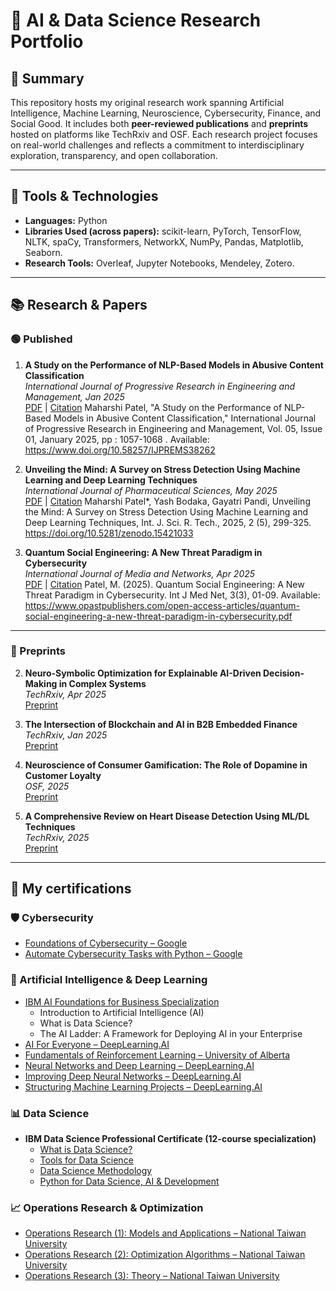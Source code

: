 # 🧠 AI & Data Science Research Portfolio

## 📌 Summary

This repository hosts my original research work spanning Artificial Intelligence, Machine Learning, Neuroscience, Cybersecurity, Finance, and Social Good. It includes both **peer-reviewed publications** and **preprints** hosted on platforms like TechRxiv and OSF. Each research project focuses on real-world challenges and reflects a commitment to interdisciplinary exploration, transparency, and open collaboration.

---


## 🧰 Tools & Technologies

- **Languages:** Python
- **Libraries Used (across papers):** scikit-learn, PyTorch, TensorFlow, NLTK, spaCy, Transformers, NetworkX, NumPy, Pandas, Matplotlib, Seaborn.
- **Research Tools:** Overleaf, Jupyter Notebooks, Mendeley, Zotero.

---

## 📚 Research & Papers

### 🟢 Published
1. **A Study on the Performance of NLP-Based Models in Abusive Content Classification**  
   _International Journal of Progressive Research in Engineering and Management, Jan 2025_  
   [PDF](https://www.doi.org/10.58257/IJPREMS38262) | [Citation](#) Maharshi Patel, "A Study on the Performance of NLP-Based Models in Abusive Content Classification," International Journal of Progressive Research in Engineering and Management, Vol. 05, Issue 01, January 2025, pp : 1057-1068 . Available: https://www.doi.org/10.58257/IJPREMS38262 

2. **Unveiling the Mind: A Survey on Stress Detection Using Machine Learning and Deep Learning Techniques**  
   _International Journal of Pharmaceutical Sciences, May 2025_  
   [PDF](https://www.doi.org/10.5281/zenodo.15421033) | [Citation](#) Maharshi Patel*, Yash Bodaka, Gayatri Pandi, Unveiling the Mind: A Survey on Stress Detection Using Machine Learning and Deep Learning Techniques, Int. J. Sci. R. Tech., 2025, 2 (5), 299-325. https://doi.org/10.5281/zenodo.15421033

3. **Quantum Social Engineering: A New Threat Paradigm in Cybersecurity**  
   _International Journal of Media and Networks, Apr 2025_  
   [PDF](https://www.opastpublishers.com/open-access-articles/quantum-social-engineering-a-new-threat-paradigm-in-cybersecurity.pdf) | [Citation](#)  Patel, M. (2025). Quantum Social Engineering: A New Threat Paradigm in Cybersecurity. Int J Med Net, 3(3), 01-09. Available: https://www.opastpublishers.com/open-access-articles/quantum-social-engineering-a-new-threat-paradigm-in-cybersecurity.pdf

---

### 🔬 Preprints

2. **Neuro-Symbolic Optimization for Explainable AI-Driven Decision-Making in Complex Systems**  
   _TechRxiv, Apr 2025_  
   [Preprint](https://doi.org/10.36227/techrxiv.174431322.29730206/v1)

3. **The Intersection of Blockchain and AI in B2B Embedded Finance**  
   _TechRxiv, Jan 2025_  
   [Preprint](https://doi.org/10.36227/techrxiv.174431344.40887416/v1)

4. **Neuroscience of Consumer Gamification: The Role of Dopamine in Customer Loyalty**  
   _OSF, 2025_  
   [Preprint](https://papers.ssrn.com/sol3/papers.cfm?abstract_id=5105373)

5. **A Comprehensive Review on Heart Disease Detection Using ML/DL Techniques**  
   _TechRxiv, 2025_  
   [Preprint](https://doi.org/10.36227/techrxiv.174494889.99688489/v1)

---

## 📜  My certifications

### 🛡️ Cybersecurity
- [Foundations of Cybersecurity – Google](https://www.coursera.org/account/accomplishments/certificate/CEHENRNCPGTZ)
- [Automate Cybersecurity Tasks with Python – Google](https://www.coursera.org/account/accomplishments/certificate/CEHENRNCPGTZ)

### 🤖 Artificial Intelligence & Deep Learning
- [IBM AI Foundations for Business Specialization](https://www.coursera.org/account/accomplishments/specialization/certificate/MD2J2FJ2ID1L)
  - Introduction to Artificial Intelligence (AI)
  - What is Data Science?
  - The AI Ladder: A Framework for Deploying AI in your Enterprise
- [AI For Everyone – DeepLearning.AI](https://www.coursera.org/account/accomplishments/certificate/B7662S6TIOWL)
- [Fundamentals of Reinforcement Learning – University of Alberta](https://www.coursera.org/account/accomplishments/certificate/PNRD2S7A64YH)
- [Neural Networks and Deep Learning – DeepLearning.AI](https://www.coursera.org/account/accomplishments/certificate/DCW8TGUV9DQS)
- [Improving Deep Neural Networks – DeepLearning.AI](https://www.coursera.org/account/accomplishments/certificate/A5P8ARITV3GU)
- [Structuring Machine Learning Projects – DeepLearning.AI](https://www.coursera.org/account/accomplishments/certificate/WLJVZ0EY3T84)

### 📊 Data Science
- **IBM Data Science Professional Certificate (12-course specialization)**
  - [What is Data Science?](https://www.coursera.org/account/accomplishments/certificate/B52F8CJKE09O)
  - [Tools for Data Science](https://www.coursera.org/account/accomplishments/certificate/SQT4BS1XU3JG)
  - [Data Science Methodology](https://www.coursera.org/account/accomplishments/certificate/37626SZTSBHB)
  - [Python for Data Science, AI & Development](https://coursera.org/verify/6D344GLRMMOM)

### 📈 Operations Research & Optimization
- [Operations Research (1): Models and Applications – National Taiwan University](https://coursera.org/verify/8UPU69JSV6H2)
- [Operations Research (2): Optimization Algorithms – National Taiwan University](https://coursera.org/verify/MIQS96YOBYYY)
- [Operations Research (3): Theory – National Taiwan University](https://coursera.org/verify/EFX3R1QUEMDA)
